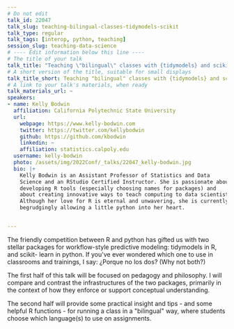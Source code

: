 ```yaml
---
# Do not edit
talk_id: 22047
talk_slug: teaching-bilingual-classes-tidymodels-scikit
talk_type: regular
talk_tags: [interop, python, teaching]
session_slug: teaching-data-science
# ---- Edit information below this line ----
# The title of your talk
talk_title: "Teaching \"bilingual\" classes with {tidymodels} and scikit-learn"
# A short version of the title, suitable for small displays
talk_title_short: Teaching "bilingual" classes with {tidymodels} and scikit-learn
# A link to your talk's materials, when ready
talk_materials_url: ~
speakers:
- name: Kelly Bodwin
  affiliation: California Polytechnic State University
  url:
    webpage: https://www.kelly-bodwin.com
    twitter: https://twitter.com/kellybodwin
    github: https://github.com/kbodwin
    linkedin: ~
    affiliation: statistics.calpoly.edu
  username: kelly-bodwin
  photo: /assets/img/2022Conf/_talks/22047_kelly-bodwin.jpg
  bio: |+
    Kelly Bodwin is an Assistant Professor of Statistics and Data
    Science and an RStudio Certified Instructor. She is passionate about
    developing R tools (especially choosing names for packages) and
    about creating innovative ways to teach computing to data scientists.
    Although her love for R is eternal and unwavering, she is currently
    begrudgingly allowing a little python into her heart.


---
```


<!-- ABSTRACT ----
Please write abstract below. You may use simple markdown (links, code style, bold, italics)
-->

The friendly competition between R and python has gifted us with two stellar
packages for workflow-style predictive modeling: tidymodels in R, and scikit-
learn in python. If you've ever wondered which one to use in classrooms and
trainings, I say: ¿Porque no los dos? (Why not both?)

The first half of this talk will be focused on pedagogy and philosophy. I will
compare and contrast the infrastructures of the two packages, primarily in the
context of how they enforce or support conceptual understanding.

The second half will provide some practical insight and tips - and some helpful
R functions - for running a class in a "bilingual" way, where students choose
which language(s) to use on assignments.
